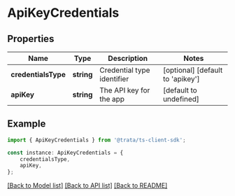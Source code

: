 # ApiKeyCredentials


## Properties

Name | Type | Description | Notes
------------ | ------------- | ------------- | -------------
**credentialsType** | **string** | Credential type identifier | [optional] [default to 'apikey']
**apiKey** | **string** | The API key for the app | [default to undefined]

## Example

```typescript
import { ApiKeyCredentials } from '@trata/ts-client-sdk';

const instance: ApiKeyCredentials = {
    credentialsType,
    apiKey,
};
```

[[Back to Model list]](../README.md#documentation-for-models) [[Back to API list]](../README.md#documentation-for-api-endpoints) [[Back to README]](../README.md)
